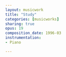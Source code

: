 ```yaml
---
layout: musicwork
title: "Study"
categories: [musicworks]
sharing: true
opus: 19
composition_date: 1996-03
instrumentation:
- Piano

---
```

